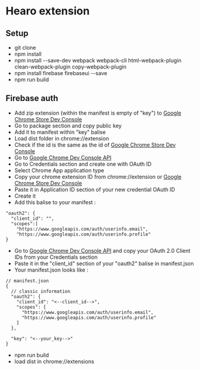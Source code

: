 # Hearo extension

## Setup
* git clone
* npm install
* npm install --save-dev webpack webpack-cli html-webpack-plugin clean-webpack-plugin copy-webpack-plugin
* npm install firebase firebaseui --save
* npm run build

## Firebase auth
* Add zip extension (within the manifest is empty of "key") to 
[Google Chrome Store Dev Console](https://chrome.google.com/webstore/devconsole)
* Go to package section and copy public key
* Add it to manifest within "key" balise
* Load dist folder in chrome://extension
* Check if the id is the same as the id of [Google Chrome Store Dev Console](https://chrome.google.com/webstore/devconsole)
* Go to [Google Chrome Dev Console API](https://console.developers.google.com/apis)
* Go to Credentials section and create one with OAuth ID
* Select Chrome App application type
* Copy your chrome extension ID from chrome://extension or [Google Chrome Store Dev Console](https://chrome.google.com/webstore/devconsole)
* Paste it in Application ID section of your new credential OAuth ID
* Create it
* Add this balise to your manifest :
```
"oauth2": {
  "client_id": "",
  "scopes":[
    "https://www.googleapis.com/auth/userinfo.email",
    "https://www.googleapis.com/auth/userinfo.profile"
}
```
* Go to [Google Chrome Dev Console API](https://console.developers.google.com/apis) and copy your OAuth 2.0 Client IDs from your Credentials section
* Paste it in the "client_id" section of your "oauth2" balise in manifest.json
* Your manifest.json looks like :
```
// manifest.json
{
  // classic information
  "oauth2": {
    "client_id": "<--client_id-->",
    "scopes": [
      "https://www.googleapis.com/auth/userinfo.email",
      "https://www.googleapis.com/auth/userinfo.profile"
    ]
  },

  "key": "<--your_key-->"
}
```
* npm run build
* load dist in chrome://extensions